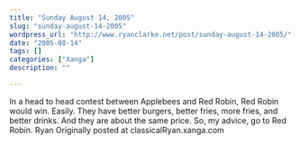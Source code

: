 ```yaml
---
title: "Sunday August 14, 2005"
slug: "sunday-august-14-2005"
wordpress_url: "http://www.ryanclarke.net/post/sunday-august-14-2005/"
date: "2005-08-14"
tags: []
categories: ["Xanga"]
description: ""

---
```


In a head to head contest between Applebees and Red Robin, Red Robin would win. Easily. They have better burgers, better fries, more fries, and better drinks. And they are about the same price. So, my advice, go to Red Robin.
 Ryan
Originally posted at classicalRyan.xanga.com
